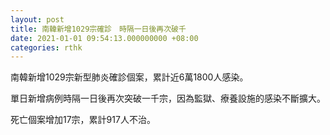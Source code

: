 ```yaml
---
layout: post
title: 南韓新增1029宗確診　時隔一日後再次破千
date: 2021-01-01 09:54:13.000000000 +08:00
categories: rthk
---
```


南韓新增1029宗新型肺炎確診個案，累計近6萬1800人感染。

單日新增病例時隔一日後再次突破一千宗，因為監獄、療養設施的感染不斷擴大。

死亡個案增加17宗，累計917人不治。
